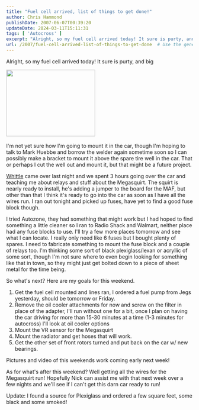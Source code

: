 ```yaml
---
title: "Fuel cell arrived, list of things to get done!"
author: Chris Hammond
publishDate: 2007-06-07T00:39:20
updateDate: 2024-03-11T15:11:31
tags: [ 'Autocross' ]
excerpt: "Alright, so my fuel cell arrived today! It sure is purty, and big   I'm not yet sure how I'm going to mount it in the car, though I'm hoping to talk to Mark Huebbe and borrow the welder again sometime soon so I can possibly make a bracket to mount it above the spare tire well in the car. That or perhaps I cut the well out and mount it, but that might be a future project. Whittle came over last night and we spent 3 hours going over the car and teaching me about relays and stuff about the Megasquirt. The squirt is nearly ready to install, he's adding a jumper to the board for the MAF, but other than that I think it's ready to go into the car as soon as I have all the wires run. I ran out tonight and picked up fuses, have yet to find a good fuse block though. I tried Autozone, they had something that might work but I had hoped to find something a little cleaner so I ran to Radio Shack and Walmart, neither place had any fuse blocks to use. I'll try a few more places tomorrow and see what I can locate. I really only need like 6 fuses but I bought plenty of spares. I need to fabricate something to mount the fuse block and a couple of relays too. I'm thinking some sort of black plexiglass/lexan or acryllic of some sort, though I'm not sure where to even begin looking for something like that in town, so they might just get bolted down to a piece of sheet metal for the time being. So what's next? Here are my goals for this weekend.      Get the fuel cell mounted and lines ran, I ordered a fuel pump from Jegs yesterday, should be tomorrow or Friday.     Remove the oil cooler attachments for now and screw on the filter in place of the adapter, I'll run without one for a bit, once I plan on having the car driving for more than 15-30 minutes at a time (1-3 minutes for autocross) I'll look at oil cooler options     Mount the VR sensor for the Megasquirt     Mount the radiator and get hoses that will work.     Get the other set of front rotors turned and put back on the car w/ new bearings.  Pictures and video of this weekends work coming early next week! As for what's after this weekend? Well getting all the wires for the Megasquirt run! Hopefully Nick can assist me with that next week over a few nights and we'll see if I can't get this darn car ready to..."
url: /2007/fuel-cell-arrived-list-of-things-to-get-done  # Use the generated URL with year
---
```

<p>Alright, so my fuel cell arrived today! It sure is purty, and big</p> <p><a href="https://www.flickr.com/photos/chammond/533611292/"><img height="180" alt="" width="240" src="https://farm2.static.flickr.com/1378/533611292_1ac9563345_m.jpg" /></a>&nbsp;</p> <p>I'm not yet sure how I'm going to mount it in the car, though I'm hoping to talk to&nbsp;Mark Huebbe and borrow the welder again sometime soon so I can possibly make a bracket to mount it above the spare tire well in the car. That or perhaps I cut the well out and mount it, but that might be a future project.</p> <p><a href="https://www.v8efi.com">Whittle</a> came over last night and we spent 3 hours going over the car and teaching me about relays and stuff about the Megasquirt. The squirt is nearly ready to install, he's adding a jumper to the board for the MAF, but other than that I think it's ready to go into the car as soon as I have all the wires run. I ran out tonight and picked up fuses, have yet to find a good fuse block though.</p> <p>I tried Autozone, they had something that might work but I had hoped to find something a little cleaner so I ran to Radio Shack and Walmart, neither place had any fuse blocks to use. I'll try a few more places tomorrow and see what I can locate. I really only need like 6 fuses but I bought plenty of spares. I need to fabricate something to mount the fuse block and a couple of relays too. I'm thinking some sort of black plexiglass/lexan or acryllic of some sort, though I'm not sure where to even begin looking for something like that in town, so they might just get bolted down to a piece of sheet metal for the time being.</p> <p>So what's next? Here are my goals for this weekend.</p> <ol>     <li>Get the fuel cell mounted and lines ran, I ordered a fuel pump from Jegs yesterday, should be tomorrow or Friday.</li>     <li>Remove the oil cooler attachments for now and screw on the filter in place of the adapter, I'll run without one for a bit, once I plan on having the car driving for more than 15-30 minutes at a time (1-3 minutes for autocross) I'll look at oil cooler options</li>     <li>Mount the VR sensor for the Megasquirt</li>     <li>Mount the radiator and get hoses that will work.</li>     <li>Get the other set of front rotors turned and put back on the car w/ new bearings.</li> </ol> <p>Pictures and video of this weekends work coming early next week!</p> <p>As for what's after this weekend? Well getting all the wires for the Megasquirt run! Hopefully Nick can assist me with that next week over a few nights and we'll see if I can't get this darn car ready to run!</p> <p>Update: I found a source for Plexiglass and ordered a few square feet, some black and some smoked!</p>
